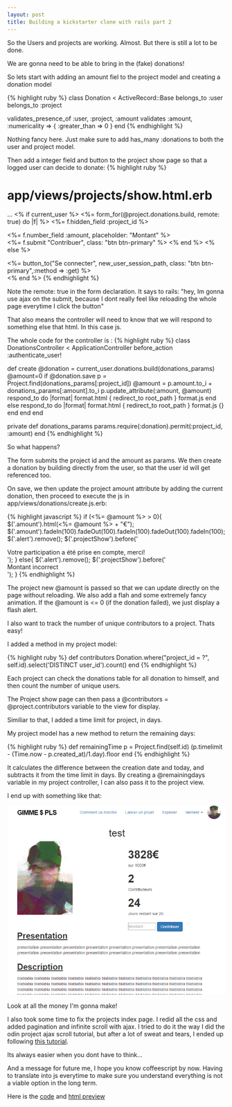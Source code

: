 ```yaml
---
layout: post
title: Building a kickstarter clone with rails part 2
---
```


So the Users and projects are working. Almost. But there is still a lot to be done.
<!--more-->

We are gonna need to be able to bring in the (fake) donations!

So lets start with adding an amount fiel to the project model and creating a donation model

{% highlight ruby %}
class Donation < ActiveRecord::Base
  belongs_to :user
  belongs_to :project

  validates_presence_of :user, :project, :amount
  validates :amount, :numericality => { :greater_than => 0 }
end
{% endhighlight %}

Nothing fancy here. Just make sure to add has_many :donations to both the user and project model.

Then add a integer field and button to the project show page so that a logged user can decide to donate:
{% highlight ruby %}
# app/views/projects/show.html.erb

...
 <% if current_user %>
  <%= form_for(@project.donations.build, remote: true) do |f| %>
    <%= f.hidden_field :project_id %>
    <div class="field">
      <%= f.number_field :amount, placeholder: "Montant" %>
    </div>
    <%= f.submit "Contribuer", class: "btn btn-primary" %>
  <% end %>
<% else %>
  <div class="asideElement">
  <div class="connect"><%= button_to("Se connecter", new_user_session_path, class: "btn btn-primary",:method => :get) %> </div>
  </div>
<% end %>
{% endhighlight %}


Note the remote: true in the form declaration. It says to rails: "hey, Im gonna use ajax on the submit, because I dont really feel like reloading the whole page everytime I click the button"

That also means the controller will need to know that we will respond to something else that html. In this case js.

The whole code for the controller is :
{% highlight ruby %}
class DonationsController < ApplicationController
  before_action :authenticate_user!

  def create
    @donation = current_user.donations.build(donations_params)
    @amount=0
    if @donation.save
      p = Project.find(donations_params[:project_id])
      @amount = p.amount.to_i + donations_params[:amount].to_i
      p.update_attribute(:amount, @amount)
      respond_to do |format|
        format.html { redirect_to root_path }
        format.js 
      end
    else
      respond_to do |format|
        format.html { redirect_to root_path }
        format.js {}
      end
    end
  end

  private
    def donations_params
      params.require(:donation).permit(:project_id, :amount)
    end
{% endhighlight %}

So what happens?

The form submits the project id and the amount as params. We then create a donation by building directly from the user, so that the user id will get referenced too.

On save, we then update the project amount attribute by adding the current donation, then proceed to execute the js in app/views/donations/create.js.erb:

{% highlight javascript %}
if (<%= @amount %> > 0){
  $('.amount').html(<%= @amount %> + "€");
  $('.amount').fadeIn(100).fadeOut(100).fadeIn(100).fadeOut(100).fadeIn(100);
  $('.alert').remove();
  $('.projectShow').before('<div class="alert alert-success">Votre participation a été prise en compte, merci!</div>');
}
else{
  $('.alert').remove();
  $('.projectShow').before('<div class="alert alert-error">Montant incorrect</div>');
}
{% endhighlight %}

The project new @amount is passed so that we can update directly on the page without reloading. We also add a flah and some extremely fancy animation.
If the @amount is <= 0 (if the donation failed), we just display a flash alert.

I also want to track the number of unique contributors to a project. Thats easy!

I added a method in my project model:

{% highlight ruby %}
def contributors
    Donation.where("project_id = ?", self.id).select('DISTINCT user_id').count()
end
{% endhighlight %}

Each project can check the donations table for all donation to himself, and then count the number of unique users.

The Project show page can then pass a @contributors = @project.contributors  variable to the view for display.


Similiar to that, I added a time limit for project, in days.

My project model has a new method to return the remaining days:

{% highlight ruby %}
def remainingTime
  p = Project.find(self.id)
  (p.timelimit - (Time.now - p.created_at)/1.day).floor
end
{% endhighlight %}

It calculates the difference between the creation date and today, and subtracts it from the time limit in days.
By creating a @remainingdays variable in my project controller, I can also pass it to the project view.

I end up with something like that:

![result](/images/gimmeplz1.png)

Look at all the money I'm gonna make!

I also took some time to fix the projects index page. I redid all the css and added pagination and infinite scroll with ajax. I tried to do it the way I did the odin project ajax scroll tutorial, but after a lot of sweat and tears, I ended up following [this tutorial](http://www.sitepoint.com/infinite-scrolling-rails-basics/).

Its always easier when you dont have to think...

And a message for future me, I hope you know coffeescript by now. Having to translate into js everytime to make sure you understand everything is not a viable option in the long term.




Here is the [code](https://github.com/AtActionPark) and [html preview](https://shielded-taiga-9226.herokuapp.com/)